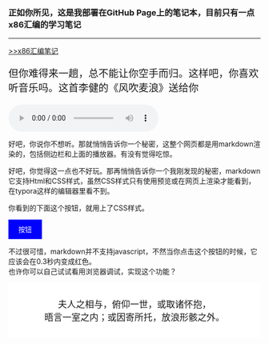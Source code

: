 <h3>正如你所见，这是我部署在GitHub Page上的笔记本，目前只有一点x86汇编的学习笔记</h3>

------

[>>x86汇编笔记	](/assembly_language/)



<p style="font-size: 20px">但你难得来一趟，总不能让你空手而归。这样吧，你喜欢听音乐吗。这首李健的《风吹麦浪》送给你</p>

<audio id="musicPlayer" controls>
  <source src="./风吹麦浪.mp3" type="audio/mp3">
  Your browser does not support the audio element.
</audio>
<br>

<p>好吧，你说你不想听。那就悄悄告诉你一个秘密，这整个网页都是用markdown渲染的，包括侧边栏和上面的播放器。有没有觉得吃惊。</p>
<p>好吧，你觉得这一点也不好玩。那再悄悄告诉你一个我刚发现的秘密，markdown它支持Html和CSS样式，虽然CSS样式只有使用预览或在网页上渲染才能看到，在typora这样的编辑器里看不到。</p> 
<p>你看到的下面这个按钮，就用上了CSS样式。</p>

<style>
    .button {
      background-color: blue;
      color: white;
      padding: 10px 20px;
      border: none;
      cursor: pointer;
      transition: background-color 0.3s ease;
    }

    .button.clicked {
      background-color: red;
    }
</style>

<button id="myButton" class="button">按钮</button>

<script>
  var button = document.getElementById("myButton");
  button.addEventListener("click", function() {
    button.classList.add("clicked");
  });
</script>

<p>不过很可惜，markdown并不支持javascript，不然当你点击这个按钮的时候，它应该会在0.3秒内变成红色。<br>
也许你可以自己试试看用浏览器调试，实现这个功能？</p>
<style>
    .hover-effect {
      background-color: white;
      color: ;
      padding: 10px;
      transition: background-color 0.3s ease;
      font-size:18px
    }
    .hover-effect:hover {
  background-color: #42b983;
  color:white
}  
</style>
<div class="hover-effect" style="text-align: center;">
  <p>夫人之相与，俯仰一世，或取诸怀抱，<br>晤言一室之内；或因寄所托，放浪形骸之外。</p>
</div>
